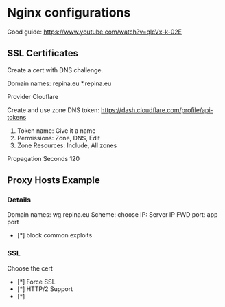 # Nginx configurations

Good guide: https://www.youtube.com/watch?v=qlcVx-k-02E

## SSL Certificates

Create a cert with DNS challenge.

Domain names: repina.eu *.repina.eu

Provider Clouflare

Create and use zone DNS token:
https://dash.cloudflare.com/profile/api-tokens

1. Token name: Give it a name
2. Permissions: Zone, DNS, Edit
3. Zone Resources: Include, All zones

Propagation Seconds
120

## Proxy Hosts Example

### Details

Domain names: wg.repina.eu
Scheme: choose
IP: Server IP
FWD port: app port
- [*] block common exploits

### SSL
Choose the cert
- [*] Force SSL
- [*] HTTP/2 Support
- [*] 
